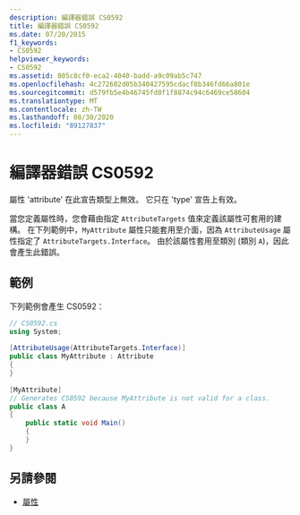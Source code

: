 ```yaml
---
description: 編譯器錯誤 CS0592
title: 編譯器錯誤 CS0592
ms.date: 07/20/2015
f1_keywords:
- CS0592
helpviewer_keywords:
- CS0592
ms.assetid: 805c8cf0-eca2-4040-badd-a9c09ab5c747
ms.openlocfilehash: 4c272602d05b340427595cdacf8b346fd66a801e
ms.sourcegitcommit: d579fb5e4b46745fd0f1f8874c94c6469ce58604
ms.translationtype: MT
ms.contentlocale: zh-TW
ms.lasthandoff: 08/30/2020
ms.locfileid: "89127837"
---
```

# <a name="compiler-error-cs0592"></a>編譯器錯誤 CS0592

屬性 'attribute' 在此宣告類型上無效。 它只在 'type' 宣告上有效。  
  
 當您定義屬性時，您會藉由指定 `AttributeTargets` 值來定義該屬性可套用的建構。 在下列範例中，`MyAttribute` 屬性只能套用至介面，因為 `AttributeUsage` 屬性指定了 `AttributeTargets.Interface`。 由於該屬性套用至類別 (類別 `A`)，因此會產生此錯誤。  
  
## <a name="example"></a>範例

 下列範例會產生 CS0592：  

```csharp
// CS0592.cs  
using System;  
  
[AttributeUsage(AttributeTargets.Interface)]  
public class MyAttribute : Attribute
{  
}  
  
[MyAttribute]  
// Generates CS0592 because MyAttribute is not valid for a class.
public class A
{  
    public static void Main()  
    {  
    }  
}  
```

## <a name="see-also"></a>另請參閱

- [屬性](../../programming-guide/concepts/attributes/index.md)
